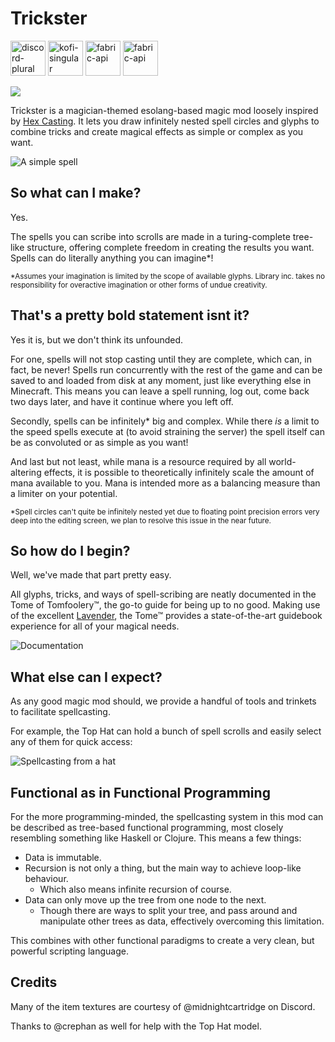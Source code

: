 # Trickster

[<img alt="discord-plural" height="56" src="https://cdn.jsdelivr.net/npm/@intergrav/devins-badges@3/assets/cozy/social/discord-plural_vector.svg">](https://discord.gg/WcYsDDQtyR)
[<img alt="kofi-singular" height="56" src="https://cdn.jsdelivr.net/npm/@intergrav/devins-badges@3/assets/cozy/donate/kofi-singular_vector.svg">](https://ko-fi.com/enjarai)
[<img alt="fabric-api" height="56" src="https://cdn.jsdelivr.net/npm/@intergrav/devins-badges@3/assets/cozy/requires/fabric-api_vector.svg">](https://modrinth.com/mod/fabric-api)
[<img alt="fabric-api" height="56" src="https://enjarai.dev/static/requires_cicada_cozy.svg">](https://modrinth.com/mod/cicada)

[![](https://i.enjarai.dev/u/P9BQxO.png)](https://modfest.net/carnival)

[//]: # ([<img alt="fabric-api" height="56" src="https://i.enjarai.dev/u/fHOUib.png">]&#40;https://modrinth.com/mod/owo-lib&#41;)

Trickster is a magician-themed esolang-based magic mod loosely inspired by [Hex Casting](https://modrinth.com/mod/hex-casting).
It lets you draw infinitely nested spell circles and glyphs to combine tricks and create magical effects as simple or complex as you want.

![A simple spell](https://i.enjarai.dev/u/sPUWj0.png)

## So what can I make?

Yes.

The spells you can scribe into scrolls are made in a turing-complete tree-like structure,
offering complete freedom in creating the results you want.
Spells can do literally anything you can imagine*!

<sub>*Assumes your imagination is limited by the scope of available glyphs.
Library inc. takes no responsibility for overactive imagination or other forms of undue creativity.</sub>

## That's a pretty bold statement isnt it?

Yes it is, but we don't think its unfounded.

For one, spells will not stop casting until they are complete, which can, in fact, be never!
Spells run concurrently with the rest of the game and can be saved to and loaded from disk at any moment, just like everything else in Minecraft. This means you can leave a spell running, log out, come back two days later, and have it continue where you left off.

Secondly, spells can be infinitely* big and complex. While there *is* a limit to the speed spells execute at (to avoid straining the server) the spell itself can be as convoluted or as simple as you want!

And last but not least, while mana is a resource required by all world-altering effects, it is possible to theoretically infinitely scale the amount of mana available to you. Mana is intended more as a balancing measure than a limiter on your potential.

<sub>*Spell circles can't quite be infinitely nested yet due to floating point precision errors very deep into the editing screen, we plan to resolve this issue in the near future.</sub>

## So how do I begin?

Well, we've made that part pretty easy.

All glyphs, tricks, and ways of spell-scribing are neatly documented in the Tome of Tomfoolery™,
the go-to guide for being up to no good. Making use of the excellent [Lavender](https://modrinth.com/mod/lavender),
the Tome™ provides a state-of-the-art guidebook experience for all of your magical needs.

![Documentation](https://i.enjarai.dev/u/Edmujx.png)

## What else can I expect?

As any good magic mod should, we provide a handful of tools and trinkets to facilitate spellcasting.

For example, the Top Hat can hold a bunch of spell scrolls and easily select any of them for quick access:

![Spellcasting from a hat](https://i.enjarai.dev/u/MBojDM.png)

## Functional as in Functional Programming

For the more programming-minded, the spellcasting system in this mod can be described as tree-based functional programming, most closely resembling something like Haskell or Clojure. This means a few things:

- Data is immutable.
- Recursion is not only a thing, but the main way to achieve loop-like behaviour.
    - Which also means infinite recursion of course.
- Data can only move up the tree from one node to the next.
    - Though there are ways to split your tree, and pass around and manipulate other trees as data, effectively overcoming this limitation.

This combines with other functional paradigms to create a very clean, but powerful scripting language.

## Credits

Many of the item textures are courtesy of @midnightcartridge on Discord.

Thanks to @crephan as well for help with the Top Hat model.